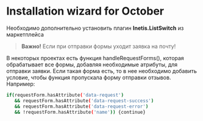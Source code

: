 # Installation wizard for October

Необходимо дополнительно установить плагин **Inetis.ListSwitch** из маркетплейса


> **Важно!** Если при отправки формы уходит заявка на почту!

В некоторых проектах есть функция handleRequestForms(), которая обрабатывает все формы, добавляя необходимые атрибуты, для отправки заявки.
Если такая форма есть, то в нее необходимо добавить условие, чтобы функция пропускала форму отправки отзывов. Например:

```bash
if(requestForm.hasAttribute('data-request')
   && requestForm.hasAttribute('data-request-success')
   && requestForm.hasAttribute('data-request-error')
   && !requestForm.hasAttribute('name')) {continue}
```

